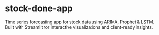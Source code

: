 # stock-done-app
Time series forecasting app for stock data using ARIMA, Prophet &amp; LSTM. Built with Streamlit for interactive visualizations and client-ready insights.
